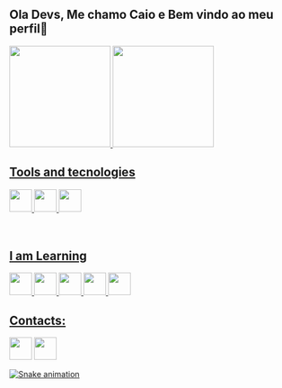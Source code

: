 ## Ola Devs, Me chamo Caio e Bem vindo ao meu perfil👋

<!--
**caiohenri1326/caiohenri1326** is a ✨ _special_ ✨ repository because its `README.md` (this file) appears on your GitHub profile.

Here are some ideas to get you started:

- 🔭 I’m currently working on ...
- 🌱 I’m currently learning ...
- 👯 I’m looking to collaborate on ...
- 🤔 I’m looking for help with ...
- 💬 Ask me about ...
- 📫 How to reach me: ...
- 😄 Pronouns: ...
- ⚡ Fun fact: ...
-->

<div>
<a href="https://github.com/caiohenri1326">
<img height="180em" src="https://github-readme-stats.vercel.app/api/top-langs/?username=caiohenri1326&layout=compact&langs_count=7&theme=tokyonight"/>
<img height="180em" src="https://github-readme-stats.vercel.app/api?username=caiohenri1326&show_icons=true&theme=tokyonight&include_all_commits=true&count_private=true"/>
</div>


## Tools and tecnologies
<div>
<img src="https://cdn.jsdelivr.net/gh/devicons/devicon/icons/python/python-original.svg" width="40" height="40"/>
<img src="https://cdn.jsdelivr.net/gh/devicons/devicon/icons/css3/css3-original.svg" width="40" height="40"/>
<img src="https://cdn.jsdelivr.net/gh/devicons/devicon/icons/html5/html5-original.svg" width="40" height="40"/>
</div>
 
  <br>
  <br>
  
## I am Learning 
<div>
<img src="https://cdn.jsdelivr.net/gh/devicons/devicon/icons/python/python-original.svg" width="40" height="40"/>
<img src="https://cdn.jsdelivr.net/gh/devicons/devicon/icons/csharp/csharp-original.svg" width="40" height="40"/>  
<img src="https://cdn.jsdelivr.net/gh/devicons/devicon/icons/unity/unity-original.svg" width="40" height="40" />  
<img src="https://cdn.jsdelivr.net/gh/devicons/devicon/icons/css3/css3-original.svg" width="40" height="40"/>
<img src="https://cdn.jsdelivr.net/gh/devicons/devicon/icons/html5/html5-original.svg" width="40" height="40"/>    
</div>          



## Contacts:

<div>
<a href="https://www.linkedin.com/in/caio-henrique-70b229210/"> <img src="https://cdn.jsdelivr.net/gh/devicons/devicon/icons/linkedin/linkedin-original.svg" height="40" width="40"/><a/>
<a href="https://discord.com/channels/@me"> <img src="https://logodownload.org/wp-content/uploads/2017/11/discord-logo-1-1.png" width="40" height="40">
</div>  
    
![Snake animation](https://github.com/caiohenri1326/caiohenri1326/blob/output/github-contribution-grid-snake.svg)
